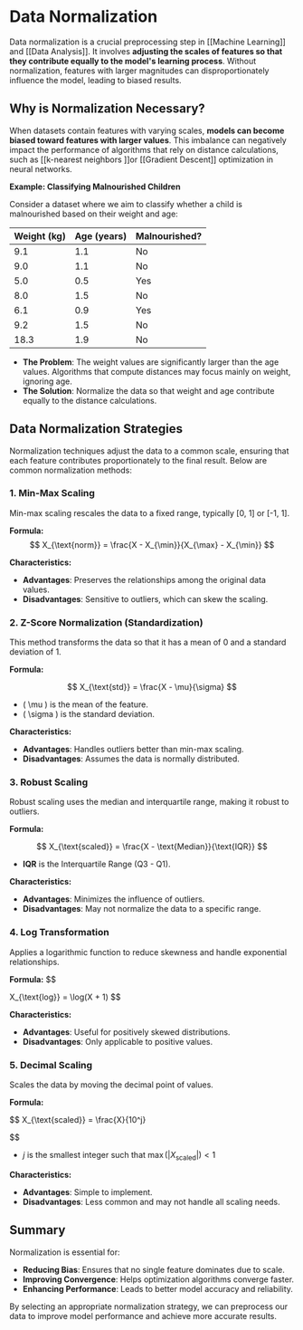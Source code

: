 # Data Normalization

Data normalization is a crucial preprocessing step in [[Machine Learning]] and [[Data Analysis]]. It involves **adjusting the scales of features so that they contribute equally to the model's learning process**. Without normalization, features with larger magnitudes can disproportionately influence the model, leading to biased results.

## Why is Normalization Necessary?

When datasets contain features with varying scales, **models can become biased toward features with larger values**. This imbalance can negatively impact the performance of algorithms that rely on distance calculations, such as [[k-nearest neighbors ]]or [[Gradient Descent]] optimization in neural networks.

**Example: Classifying Malnourished Children**

Consider a dataset where we aim to classify whether a child is malnourished based on their weight and age:

| Weight (kg) | Age (years) | Malnourished? |
|-------------|-------------|---------------|
| 9.1         | 1.1         | No            |
| 9.0         | 1.1         | No            |
| 5.0         | 0.5         | Yes           |
| 8.0         | 1.5         | No            |
| 6.1         | 0.9         | Yes           |
| 9.2         | 1.5         | No            |
| 18.3        | 1.9         | No            |

- **The Problem**: The weight values are significantly larger than the age values. Algorithms that compute distances may focus mainly on weight, ignoring age.
- **The Solution**: Normalize the data so that weight and age contribute equally to the distance calculations.

## Data Normalization Strategies

Normalization techniques adjust the data to a common scale, ensuring that each feature contributes proportionately to the final result. Below are common normalization methods:

### 1. Min-Max Scaling

Min-max scaling rescales the data to a fixed range, typically [0, 1] or [-1, 1].

**Formula:**
$$
X_{\text{norm}} = \frac{X - X_{\min}}{X_{\max} - X_{\min}}
$$

**Characteristics:**

- **Advantages**: Preserves the relationships among the original data values.
- **Disadvantages**: Sensitive to outliers, which can skew the scaling.

### 2. Z-Score Normalization (Standardization)

This method transforms the data so that it has a mean of 0 and a standard deviation of 1.

**Formula:**

$$
X_{\text{std}} = \frac{X - \mu}{\sigma}
$$

- \( \mu \) is the mean of the feature.
- \( \sigma \) is the standard deviation.

**Characteristics:**

- **Advantages**: Handles outliers better than min-max scaling.
- **Disadvantages**: Assumes the data is normally distributed.

### 3. Robust Scaling

Robust scaling uses the median and interquartile range, making it robust to outliers.

**Formula:**

$$
X_{\text{scaled}} = \frac{X - \text{Median}}{\text{IQR}}
$$

- **IQR** is the Interquartile Range (Q3 - Q1).

**Characteristics:**

- **Advantages**: Minimizes the influence of outliers.
- **Disadvantages**: May not normalize the data to a specific range.

### 4. Log Transformation

Applies a logarithmic function to reduce skewness and handle exponential relationships.

**Formula:**
$$

X_{\text{log}} = \log(X + 1)
$$

**Characteristics:**

- **Advantages**: Useful for positively skewed distributions.
- **Disadvantages**: Only applicable to positive values.

### 5. Decimal Scaling

Scales the data by moving the decimal point of values.

**Formula:**

$$
X_{\text{scaled}} = \frac{X}{10^j}

$$
- $j$ is the smallest integer such that $\max(|X_{\text{scaled}}|) < 1$

**Characteristics:**

- **Advantages**: Simple to implement.
- **Disadvantages**: Less common and may not handle all scaling needs.

## Summary

Normalization is essential for:

- **Reducing Bias**: Ensures that no single feature dominates due to scale.
- **Improving Convergence**: Helps optimization algorithms converge faster.
- **Enhancing Performance**: Leads to better model accuracy and reliability.

By selecting an appropriate normalization strategy, we can preprocess our data to improve model performance and achieve more accurate results.